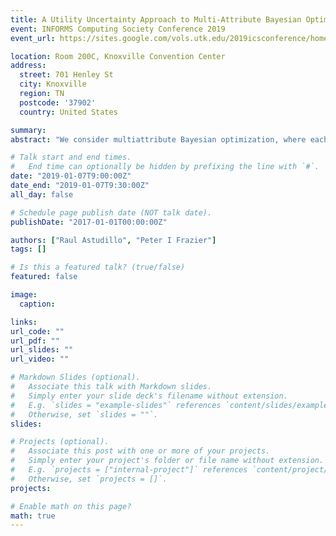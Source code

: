 ```yaml
---
title: A Utility Uncertainty Approach to Multi-Attribute Bayesian Optimization
event: INFORMS Computing Society Conference 2019
event_url: https://sites.google.com/vols.utk.edu/2019icsconference/home

location: Room 200C, Knoxville Convention Center
address:
  street: 701 Henley St
  city: Knoxville
  region: TN
  postcode: '37902'
  country: United States

summary: 
abstract: "We consider multiattribute Bayesian optimization, where each feasible design is associated with a vector of attributes that can be evaluated via a time-consuming computer code, and the optimizer has not been provided with a utility function over attributes. Past work on multiattribute and multiobjective optimization has focused on estimating the Pareto frontier, measuring performance without a clear link to the value derived from the estimated frontier. We present a new decision-theoretic way to value the information derived from sampling in such multiattribute optimization problems. We assume that a decision-maker has a private utility function over attributes, according to which she may select attribute vectors, but which she cannot easily articulate to the optimizer. We model this utility function as drawn from a Bayesian prior distribution. The decision-maker will use this private utility function to select her most preferred design from a set identified by the sampling algorithm. The algorithm’s goal is to identify a set of designs that maximizes the expected utility of this most preferred design. We develop a novel algorithm using this approach, and show that it is better able to focus sampling effort on designs with attribute vectors that are more likely to be preferred."

# Talk start and end times.
#   End time can optionally be hidden by prefixing the line with `#`.
date: "2019-01-07T9:00:00Z"
date_end: "2019-01-07T9:30:00Z"
all_day: false

# Schedule page publish date (NOT talk date).
publishDate: "2017-01-01T00:00:00Z"

authors: ["Raul Astudillo", "Peter I Frazier"]
tags: []

# Is this a featured talk? (true/false)
featured: false

image:
  caption:

links:
url_code: ""
url_pdf: ""
url_slides: ""
url_video: ""

# Markdown Slides (optional).
#   Associate this talk with Markdown slides.
#   Simply enter your slide deck's filename without extension.
#   E.g. `slides = "example-slides"` references `content/slides/example-slides.md`.
#   Otherwise, set `slides = ""`.
slides:

# Projects (optional).
#   Associate this post with one or more of your projects.
#   Simply enter your project's folder or file name without extension.
#   E.g. `projects = ["internal-project"]` references `content/project/deep-learning/index.md`.
#   Otherwise, set `projects = []`.
projects:

# Enable math on this page?
math: true
---
```

